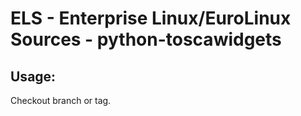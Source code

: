 # ELS - Enterprise Linux/EuroLinux Sources - python-toscawidgets 
## Usage:
  Checkout branch or tag.
